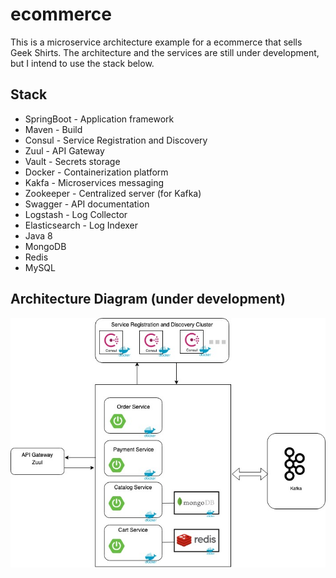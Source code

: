 
# ecommerce

This is a microservice architecture example for a ecommerce that sells Geek Shirts.
The architecture and the services are still under development, but I intend to use the stack below.   

## Stack

 - SpringBoot - Application framework
 - Maven - Build
 - Consul - Service Registration and Discovery 
 - Zuul - API Gateway
 - Vault - Secrets storage
 - Docker - Containerization platform
 - Kakfa - Microservices messaging
 - Zookeeper - Centralized server (for Kafka)
 - Swagger - API documentation
 - Logstash - Log Collector
 - Elasticsearch - Log Indexer
 - Java 8
 - MongoDB
 - Redis
 - MySQL

## Architecture Diagram (under development)

![Architecture Diagram (under development)](documents/ecommerce_architecture.jpg?raw=true)